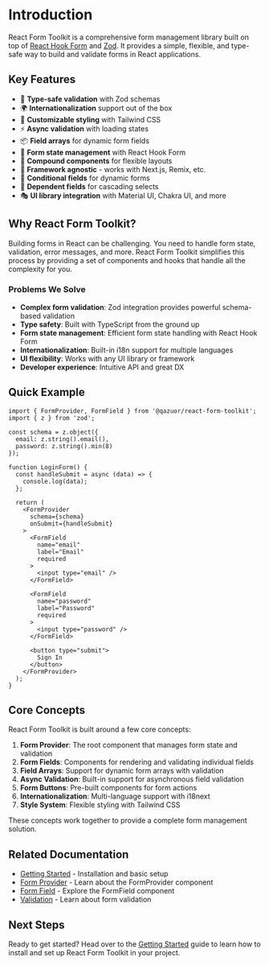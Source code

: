 # Introduction

React Form Toolkit is a comprehensive form management library built on top of [React Hook Form](https://react-hook-form.com/) and [Zod](https://zod.dev/). It provides a simple, flexible, and type-safe way to build and validate forms in React applications.

## Key Features

- 🎯 **Type-safe validation** with Zod schemas
- 🌍 **Internationalization** support out of the box
- 💅 **Customizable styling** with Tailwind CSS
- ⚡ **Async validation** with loading states
- 📦 **Field arrays** for dynamic form fields
- 🔄 **Form state management** with React Hook Form
- 🎨 **Compound components** for flexible layouts
- 🚀 **Framework agnostic** - works with Next.js, Remix, etc.
- 🧩 **Conditional fields** for dynamic forms
- 🔄 **Dependent fields** for cascading selects
- 🎭 **UI library integration** with Material UI, Chakra UI, and more

## Why React Form Toolkit?

Building forms in React can be challenging. You need to handle form state, validation, error messages, and more. React Form Toolkit simplifies this process by providing a set of components and hooks that handle all the complexity for you.

### Problems We Solve

- **Complex form validation**: Zod integration provides powerful schema-based validation
- **Type safety**: Built with TypeScript from the ground up
- **Form state management**: Efficient form state handling with React Hook Form
- **Internationalization**: Built-in i18n support for multiple languages
- **UI flexibility**: Works with any UI library or framework
- **Developer experience**: Intuitive API and great DX

## Quick Example

```tsx
import { FormProvider, FormField } from '@qazuor/react-form-toolkit';
import { z } from 'zod';

const schema = z.object({
  email: z.string().email(),
  password: z.string().min(8)
});

function LoginForm() {
  const handleSubmit = async (data) => {
    console.log(data);
  };

  return (
    <FormProvider
      schema={schema}
      onSubmit={handleSubmit}
    >
      <FormField
        name="email"
        label="Email"
        required
      >
        <input type="email" />
      </FormField>

      <FormField
        name="password"
        label="Password"
        required
      >
        <input type="password" />
      </FormField>

      <button type="submit">
        Sign In
      </button>
    </FormProvider>
  );
}
```

## Core Concepts

React Form Toolkit is built around a few core concepts:

1. **Form Provider**: The root component that manages form state and validation
2. **Form Fields**: Components for rendering and validating individual fields
3. **Field Arrays**: Support for dynamic form arrays with validation
4. **Async Validation**: Built-in support for asynchronous field validation
5. **Form Buttons**: Pre-built components for form actions
6. **Internationalization**: Multi-language support with i18next
7. **Style System**: Flexible styling with Tailwind CSS

These concepts work together to provide a complete form management solution.

## Related Documentation

- [Getting Started](./getting-started.md) - Installation and basic setup
- [Form Provider](./form-provider.md) - Learn about the FormProvider component
- [Form Field](./form-field.md) - Explore the FormField component
- [Validation](./validation.md) - Learn about form validation

## Next Steps

Ready to get started? Head over to the [Getting Started](./getting-started.md) guide to learn how to install and set up React Form Toolkit in your project.
